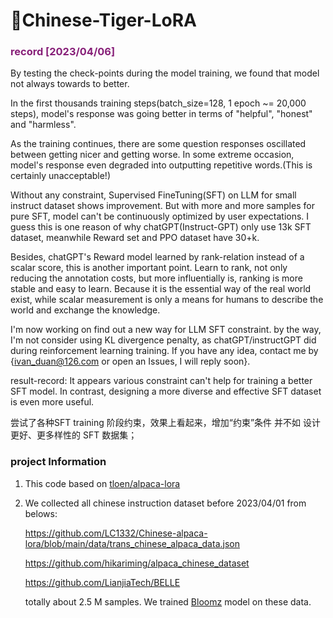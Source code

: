 # 🐅Chinese-Tiger-LoRA


### <font color=#871F78>record [2023/04/06]</font>
By testing the check-points during the model training, we found that model not always towards to better.

In the first thousands training steps(batch_size=128, 1 epoch ~= 20,000 steps), model's response was going better in terms of
"helpful", "honest" and "harmless". 

As the training continues, there are some question responses oscillated between getting nicer and getting worse. 
In some extreme occasion, model's response even degraded into outputting repetitive words.(This is certainly unacceptable!)

Without any constraint, 
Supervised FineTuning(SFT) on LLM for small instruct dataset shows improvement.
But with more and more samples for pure SFT, model can't be continuously optimized by user expectations.
I guess this is one reason of why chatGPT(Instruct-GPT) only use 13k SFT dataset, meanwhile Reward set and PPO dataset have 30+k.

Besides, chatGPT's Reward model learned by rank-relation instead of a scalar score, this is another important point. 
Learn to rank, not only reducing the annotation costs, 
but more influentially is, ranking is more stable and easy to learn. 
Because it is the essential way of the real world exist, 
while scalar measurement is only a means for humans to describe the world and exchange the knowledge.

I'm now working on find out a new way for LLM SFT constraint. 
by the way, I'm not consider using KL divergence penalty, as chatGPT/instructGPT did during reinforcement learning training.
If you have any idea, contact me by {ivan_duan@126.com or open an Issues, I will reply soon}.

result-record:
It appears various constraint can't help for training a better SFT model. In contrast, designing a more diverse and effective SFT dataset is even more useful.

尝试了各种SFT training 阶段约束，效果上看起来，增加“约束”条件 并不如 设计更好、更多样性的 SFT 数据集；

### project Information
1. This code based on [tloen/alpaca-lora](https://github.com/tloen/alpaca-lora)
2. We collected all chinese instruction dataset before 2023/04/01 from belows:

    https://github.com/LC1332/Chinese-alpaca-lora/blob/main/data/trans_chinese_alpaca_data.json
    
    https://github.com/hikariming/alpaca_chinese_dataset
    
    https://github.com/LianjiaTech/BELLE
    
    totally about 2.5 M samples. We trained [Bloomz](https://huggingface.co/bigscience/bloomz-3b) model on these data.
    
